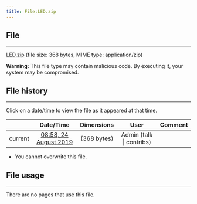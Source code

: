 ```yaml
---
title: File:LED.zip
---
```


## File
--------

[LED.zip](https://wiki.elecrow.com/images/c/c4/LED.zip) (file size: 368 bytes, MIME type: application/zip)

**Warning:** This file type may contain malicious code. By executing it, your system may be compromised.

## File history
--------

Click on a date/time to view the file as it appeared at that time.

|         |                          Date/Time                           | Dimensions  |                             User                             | Comment |
| :-----: | :----------------------------------------------------------: | :---------: | :----------------------------------------------------------: | :-----: |
| current | [08:58, 24 August 2019](https://wiki.elecrow.com/images/c/c4/LED.zip) | (368 bytes) | Admin (talk \| contribs) |         |

- You cannot overwrite this file.

## File usage
--------

There are no pages that use this file.